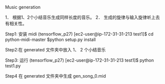 Music generation


1． 根据1、2个小结音乐生成同样长度的音乐。
2． 生成的旋律与输入旋律听上去有相关性。


Step1: 安装 midi
(tensorflow_p27) [ec2-user@ip-172-31-31-213 test1]$ cd python-midi-master
$python setup.py install

Step2:在 generated 文件夹中放入 1、 2 个小结音乐

Step3: 运行
(tensorflow_p27) [ec2-user@ip-172-31-31-213 test1]$ python test1.py

Step4 在 generated 文件夹中生成 gen_song_0.mid

